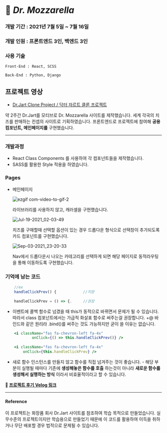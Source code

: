 # 🧀 ***Dr. Mozzarella***

### 개발 기간 : 2021년 7월 5일 ~ 7월 16일

### 개발 인원 : 프론트엔드 3인, 백엔드 3인

### 사용 기술
    
    Front-End : React, SCSS
    
    Back-End : Python, Django
    

## 프로젝트 영상
    
   - [Dr.Jart Clone Project / 닥터 자르트 클론 프로젝트](https://youtu.be/lqHxD3Zq770)
    
약 2주간 Dr.Jart를 모티브로 Dr. Mozzarella 사이트를 제작했습니다.
세계 각국의 치즈를 판매하는 컨셉의 사이트로 기획하였습니다.
프론트엔드로 프로젝트에 참여해 **공용 컴포넌트, 메인페이지를** 구현했습니다.

***

### 개발과정
   - React Class Components 를 사용하여 각 컴포넌트들을 제작했습니다.
   - SASS를 활용한 Style 적용을 하였습니다.
    
### Pages
    
   - 메인페이지
        
        ![ezgif com-video-to-gif-2](https://user-images.githubusercontent.com/77766769/146684997-1d233f9e-81ab-4f29-a55d-d97569cb5ccc.gif)
        
        라이브러리를 사용하지 않고, 캐러셀을 구현했습니다.
        
        ![Jul-19-2021_02-03-49](https://user-images.githubusercontent.com/77766769/146685006-453a8a8d-f392-40bd-a9a5-ed5d90a5a5ee.gif)

        
        치즈를 구매할때 선택할 옵션이 있는 경우 드롭다운 형식으로 선택창이 추가되도록 카드 컴포넌트를 구현했습니다.
        
        ![Sep-03-2021_23-20-33](https://user-images.githubusercontent.com/77766769/146685015-e11286f6-0da9-47ca-96c7-11a39c363d3c.gif)

        
        Nav에서 드롭다운시 나오는 카테고리를 선택하게 되면 해당 페이지로 동적라우팅을 통해 이동하도록 구현했습니다.
### 기억에 남는 코드
    
```jsx
    //ex
    handleClickPrev() {            //지양
    
    handleClickPrev = () => {.     //권장
```
    
   - 이벤트에 콜백 함수로 넘겼을 때 this가 동적으로 바뀌면서 문제가 될 수 있습니다.
        따라서 class 컴포넌트에서는 가급적 화살표 함수로 써주는걸 권장합니다.
        +@ 바인드와 같은 원리라 .bind()를 써주는 것도 가능하지만 굳이 쓸 이유는 없습니다.
        
    
```jsx
    <i className="fas fa-chevron-left fa-4x" 
    		onClick={() => this.handleClickPrev()} />
                  
    <i className="fas fa-chevron-left fa-4x"
        onClick={this.handleClickPrev} />
```
    
   - 새로 함수 인스턴스를 만들지 않고 함수를 직접 넘겨주는 것이 좋습니다.
    - 해당 부분이 실행될 때마다 기존에 **생성해놓은 함수를 호출** 하는것이 아니라 **새로운 함수를 생성해서 실행하는 방식** 이라서 비효율적이라고 할 수 있습니다.


**🧀 [프로젝트 후기 Velog 링크](https://velog.io/@park_kyo_su/Project-1-Clone-Dr.Jart)**

***
     
#### Reference
이 프로젝트는 화장품 회사 Dr.Jart 사이트를 참조하여 학습 목적으로 만들었습니다.
실무수준의 프로젝트이지만 학습용으로 만들었기 때문에 이 코드를 활용하여 이득을 취하거나 무단 배포할 경우 법적으로 문제될 수 있습니다.

